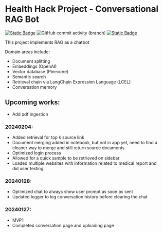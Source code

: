 # Health Hack Project - Conversational RAG Bot
<a href="https://github.com/sienlonglim/healthhack"><img alt="Static Badge" src="https://img.shields.io/badge/github-black?style=flat-square&logo=github"></a> <img alt="GitHub commit activity (branch)" src="https://img.shields.io/github/commit-activity/t/sienlonglim/healthhack">
<a href="https://healthhack-rag.streamlit.app/"><img alt="Static Badge" src="https://img.shields.io/badge/Streamlit%20App-red?style=flat-square&logo=streamlit&labelColor=white"></a> 

This project implements RAG as a chatbot

Domain areas include:
- Document splitting
- Embeddings (OpenAI)
- Vector database (Pinecone)
- Semantic search
- Retrieval chain via LangChain Expression Language (LCEL)
- Conversation memory


## Upcoming works:
- Add pdf ingestion

### 20240204:
- Added retrieval for top k source link
- Document merging added in notebook, but not in app yet, need to find a cleaner way to merge and still return source documents
- Optimized login process
- Allowed for a quick sample to be retrieved on sidebar
- Loaded multiple websites with information related to medical report and did user testing

### 20240128:
- Optimized chat to always show user prompt as soon as sent
- Updated logger to log conversation history before clearing the chat

### 20240127:
- MVP1
- Completed conversation page and uploading page